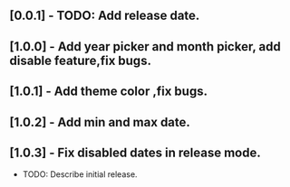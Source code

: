 ## [0.0.1] - TODO: Add release date.
## [1.0.0] - Add year picker and month picker, add disable feature,fix bugs.
## [1.0.1] - Add theme color ,fix bugs.
## [1.0.2] - Add min and max date.
## [1.0.3] - Fix disabled dates in release mode.
* TODO: Describe initial release.
